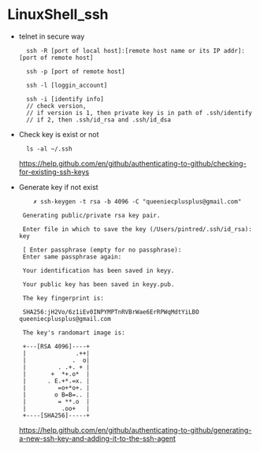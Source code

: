 # LinuxShell_ssh

* telnet in secure way

        ssh -R [port of local host]:[remote host name or its IP addr]:[port of remote host]

        ssh -p [port of remote host]

        ssh -l [loggin_account]

        ssh -i [identify info]
        // check version,
        // if version is 1, then private key is in path of .ssh/identify
        // if 2, then .ssh/id_rsa and .ssh/id_dsa

 * Check key is exist or not
 
         ls -al ~/.ssh
 
      https://help.github.com/en/github/authenticating-to-github/checking-for-existing-ssh-keys
 
 * Generate key if not exist
 
           ✗ ssh-keygen -t rsa -b 4096 -C "queeniecplusplus@gmail.com"
           
        Generating public/private rsa key pair.
        
        Enter file in which to save the key (/Users/pintred/.ssh/id_rsa): key 
        
        [ Enter passphrase (empty for no passphrase): 
        Enter same passphrase again: 
        
        Your identification has been saved in keyy.
        
        Your public key has been saved in keyy.pub.
        
        The key fingerprint is:
        
        SHA256:jH2Vo/6z1iEv0INPYMPTnRVBrWae6ErRPWqMdtYiLBO queeniecplusplus@gmail.com
        
        The key's randomart image is:
        
        +---[RSA 4096]----+
        |              .++|
        |             .  o|
        |         . .+. + |
        |       +  *+.o*  |
        |      . E.+*.=x. |
        |         =o+*o+. |
        |        o B=B=.. |
        |         = **.o  |
        |          .oo+   |
        +----[SHA256]-----+

      https://help.github.com/en/github/authenticating-to-github/generating-a-new-ssh-key-and-adding-it-to-the-ssh-agent
  
  
    
    
   
